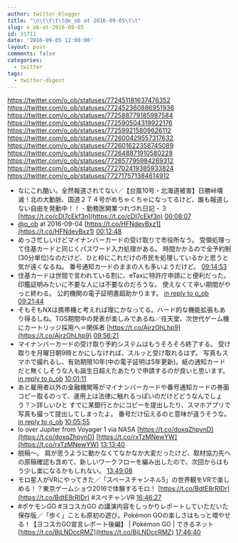```yaml
---
author: twitter-blogger
title: "\n\t\t\t\t@o_ob at 2016-09-05\t\t"
slug: o_ob-at-2016-09-05
id: 31711
date: '2016-09-05 12:00:00'
layout: post
comments: false
categories:
  - twitter
tags:
  - twitter-digest
---
```


https://twitter.com/o_ob/statuses/772451181637476352 https://twitter.com/o_ob/statuses/772452360886951936 https://twitter.com/o_ob/statuses/772588779185987584 https://twitter.com/o_ob/statuses/772590504319922176 https://twitter.com/o_ob/statuses/772599215809626112 https://twitter.com/o_ob/statuses/772600429557317632 https://twitter.com/o_ob/statuses/772601622358745089 https://twitter.com/o_ob/statuses/772648871910580228 https://twitter.com/o_ob/statuses/772657795984269312 https://twitter.com/o_ob/statuses/772702419385933824 https://twitter.com/o_ob/statuses/772717571384614912  

*   なにこれ酷い。全然報道されてない／【台風10号・北海道被害】日勝峠壊滅！北の大動脈、国道２７４号がめちゃくちゃになってるけど、誰も報道しない自由を発動中！！ - 勤務医開業つれづれ日記・３ [https://t.co/cDI7cEkf3n](https://t.co/cDI7cEkf3n) [00:08:07](https://twitter.com/o_ob/statuses/772451181637476352)
*   [@o_ob](https://twitter.com/o_ob) at 2016-09-04 [https://t.co/HFNdevBxz1](https://t.co/HFNdevBxz1) [00:12:48](https://twitter.com/o_ob/statuses/772452360886951936)
*   めっさ忙しいけどマイナンバーカードの受け取りで市役所なう。 受領処理って住基カードと同じくパスワード入力処理がある。 時間かかるので全予約制(30分単位)なのだけど、ひと枠にこれだけの市民を処理しているかと思うと気が遠くなるね。 番号通知カードのままの人も多いようだけど。 [09:14:53](https://twitter.com/o_ob/statuses/772588779185987584)
*   住基カードは世間で言われている割に、eTaxに特許庁申請にと便利だった。 印鑑証明みたいに不要な人には不要なのだろうな。 使えなくて辛い期間がやっと終わる。 公的機関の電子証明書超助かります。 [in reply to o_ob](https://twitter.com/o_ob/statuses/772588779185987584) [09:21:44](https://twitter.com/o_ob/statuses/772590504319922176)
*   そもそもNXは携帯機と考えれば理にかなってる。ハード的な機能拡張もあり得るしね。TGS期間中の発表が楽しみであるね／任天堂、次世代ゲーム機にカートリッジ採用へ＝関係者 [https://t.co/AjrzOhLhp9](https://t.co/AjrzOhLhp9) [09:56:21](https://twitter.com/o_ob/statuses/772599215809626112)
*   マイナンバーカードの受け取り予約システムはもうそろそろ終了する。 受け取りを月曜日朝9時とかにしなければ、スルッと受け取れるはず。 写真もスマホで撮れるし、有効期限10年(中の電子証明は5年更新)。紙の通知カードだと無くしそうな人も誕生日超えたあたりで申請するのが良いと思います。 [in reply to o_ob](https://twitter.com/o_ob/statuses/772590504319922176) [10:01:11](https://twitter.com/o_ob/statuses/772600429557317632)
*   あと雇用者以外の金融機関等がマイナンバーカードや番号通知カードの券面コピー取るのって、運用上は法律に触れるっぽいのだけどどうなんでしょう？＞詳しいひと すでに某銀行とかにコピーを提出したり、スマホアプリで写真も撮って提出してしまったよ。 番号だけ伝えるのと意味が違うそうな。 [in reply to o_ob](https://twitter.com/o_ob/statuses/772600429557317632) [10:05:55](https://twitter.com/o_ob/statuses/772601622358745089)
*   Io over Jupiter from Voyager 1 via NASA [https://t.co/doxqZhpynD](https://t.co/doxqZhpynD) [https://t.co/rxTzMNewYW](https://t.co/rxTzMNewYW) [13:13:40](https://twitter.com/o_ob/statuses/772648871910580228)
*   脱稿〜。 肩が思うように動かなくてなかなか大変だったけど、取材協力先への原稿確認も含めて、新しいワークフローを編み出したので、次回からはもう少し楽になるかもしれない。 [13:49:08](https://twitter.com/o_ob/statuses/772657795984269312)
*   モロ星人がVRにやってきた／「スペースチャンネル5」の世界観をVRで楽しめる！？東京ゲームショウ2016で体験するモロ！ [https://t.co/BdtE8rRIDr](https://t.co/BdtE8rRIDr) #スぺチャンVR [16:46:27](https://twitter.com/o_ob/statuses/772702419385933824)
*   #ポケモンGO #ヨコスカGO の講演内容をしっかりレポートしていただいた保存版／「歩く」ことも原初の遊び。Pokémon GOの楽しさはもっと増やせる！【ヨコスカGO宣言レポート後編】 | Pokémon GO | できるネット [https://t.co/BjLNDccRMZ](https://t.co/BjLNDccRMZ) [17:46:40](https://twitter.com/o_ob/statuses/772717571384614912)